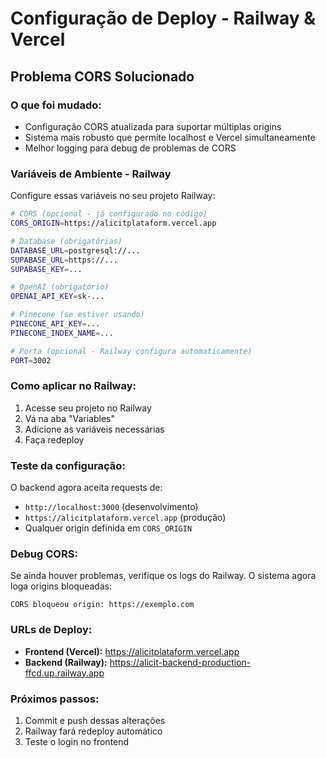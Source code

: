 # Configuração de Deploy - Railway & Vercel

## Problema CORS Solucionado

### O que foi mudado:
- Configuração CORS atualizada para suportar múltiplas origins
- Sistema mais robusto que permite localhost e Vercel simultaneamente
- Melhor logging para debug de problemas de CORS

### Variáveis de Ambiente - Railway

Configure essas variáveis no seu projeto Railway:

```bash
# CORS (opcional - já configurado no código)
CORS_ORIGIN=https://alicitplataform.vercel.app

# Database (obrigatórias)
DATABASE_URL=postgresql://...
SUPABASE_URL=https://...
SUPABASE_KEY=...

# OpenAI (obrigatório)
OPENAI_API_KEY=sk-...

# Pinecone (se estiver usando)
PINECONE_API_KEY=...
PINECONE_INDEX_NAME=...

# Porta (opcional - Railway configura automaticamente)
PORT=3002
```

### Como aplicar no Railway:

1. Acesse seu projeto no Railway
2. Vá na aba "Variables"
3. Adicione as variáveis necessárias
4. Faça redeploy

### Teste da configuração:

O backend agora aceita requests de:
- `http://localhost:3000` (desenvolvimento)
- `https://alicitplataform.vercel.app` (produção)
- Qualquer origin definida em `CORS_ORIGIN`

### Debug CORS:

Se ainda houver problemas, verifique os logs do Railway. O sistema agora loga origins bloqueadas:
```
CORS bloqueou origin: https://exemplo.com
```

### URLs de Deploy:

- **Frontend (Vercel):** https://alicitplataform.vercel.app
- **Backend (Railway):** https://alicit-backend-production-ffcd.up.railway.app

### Próximos passos:

1. Commit e push dessas alterações
2. Railway fará redeploy automático
3. Teste o login no frontend